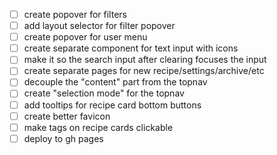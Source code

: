 - [ ] create popover for filters
- [ ] add layout selector for filter popover
- [ ] create popover for user menu
- [ ] create separate component for text input with icons
- [ ] make it so the search input after clearing focuses the input
- [ ] create separate pages for new recipe/settings/archive/etc
- [ ] decouple the "content" part from the topnav
- [ ] create "selection mode" for the topnav
- [ ] add tooltips for recipe card bottom buttons
- [ ] create better favicon
- [ ] make tags on recipe cards clickable
- [ ] deploy to gh pages
